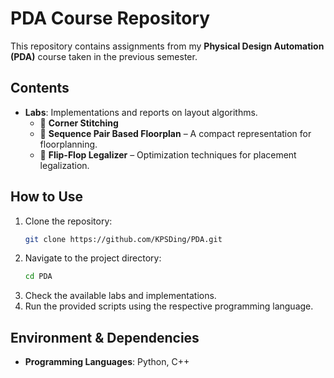 # PDA Course Repository
This repository contains assignments from my **Physical Design Automation (PDA)** course taken in the previous semester.

## Contents
- **Labs**: Implementations and reports on layout algorithms.
  - 📌 **Corner Stitching** 
  - 📌 **Sequence Pair Based Floorplan** – A compact representation for floorplanning.
  - 📌 **Flip-Flop Legalizer** – Optimization techniques for placement legalization.

## How to Use
1. Clone the repository:
   ```sh
   git clone https://github.com/KPSDing/PDA.git
   ```
2. Navigate to the project directory:
   ```sh
   cd PDA
   ```
3. Check the available labs and implementations.
4. Run the provided scripts using the respective programming language.

## Environment & Dependencies
- **Programming Languages**: Python, C++
